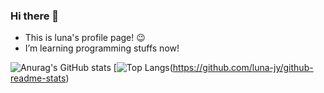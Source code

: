 ### Hi there 👋

- This is luna's profile page! :wink:
- I’m learning programming stuffs now!


![Anurag's GitHub stats](https://github-readme-stats.vercel.app/api?username=luna-jy&theme=nord&show_icons=true)
[![Top Langs](https://github-readme-stats.vercel.app/api/top-langs/?username=luna-jy&layout=compact)(https://github.com/luna-jy/github-readme-stats)
<!--
**luna-jy/luna-jy** is a ✨ _special_ ✨ repository because its `README.md` (this file) appears on your GitHub profile.

Here are some ideas to get you started:

- 🔭 I’m currently working on ...
- 🌱 I’m currently learning ...
- 👯 I’m looking to collaborate on ...
- 🤔 I’m looking for help with ...
- 💬 Ask me about ...
- 📫 How to reach me: ...
- 😄 Pronouns: ...
- ⚡ Fun fact: ...
-->
